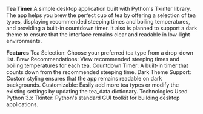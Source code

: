 **Tea Timer**
A simple desktop application built with Python's Tkinter library. 
The app helps you brew the perfect cup of tea by offering a selection of tea types, displaying recommended steeping times and boiling temperatures, and providing a built-in countdown timer. 
It also is planned to support a dark theme to ensure that the interface remains clear and readable in low-light environments.

**Features**
  Tea Selection: Choose your preferred tea type from a drop-down list.
  Brew Recommendations: View recommended steeping times and boiling temperatures for each tea.
  Countdown Timer: A built-in timer that counts down from the recommended steeping time.
  Dark Theme Support: Custom styling ensures that the app remains readable on dark backgrounds.
  Customizable: Easily add more tea types or modify the existing settings by updating the tea_data dictionary.
  Technologies Used
  Python 3.x
  Tkinter: Python's standard GUI toolkit for building desktop applications.

